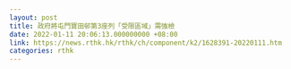 ```yaml
---
layout: post
title: 政府將屯門寶田邨第3座列「受限區域」需強檢
date: 2022-01-11 20:06:13.000000000 +08:00
link: https://news.rthk.hk/rthk/ch/component/k2/1628391-20220111.htm
categories: rthk
---
```



